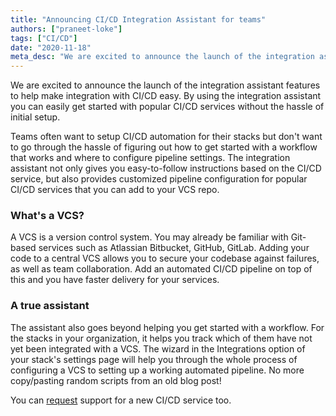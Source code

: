 ```yaml
---
title: "Announcing CI/CD Integration Assistant for teams"
authors: ["praneet-loke"]
tags: ["CI/CD"]
date: "2020-11-18"
meta_desc: "We are excited to announce the launch of the integration assistant features to help make integration with CI/CD easy."
---
```


We are excited to announce the launch of the integration assistant features to help make integration with CI/CD easy.
By using the integration assistant you can easily get started with popular CI/CD services without the hassle of
initial setup.

<!--more-->

Teams often want to setup CI/CD automation for their stacks but don't want to go through the hassle of figuring out
how to get started with a workflow that works and where to configure pipeline settings. The integration assistant not only
gives you easy-to-follow instructions based on the CI/CD service, but also provides customized pipeline configuration for
popular CI/CD services that you can add to your VCS repo.

### What's a VCS?

A VCS is a version control system. You may already be familiar with Git-based services such as Atlassian Bitbucket,
GitHub, GitLab. Adding your code to a central VCS allows you to secure your codebase against failures, as well as
team collaboration. Add an automated CI/CD pipeline on top of this and you have faster delivery for your services.

### A true assistant

The assistant also goes beyond helping you get started with a workflow. For the stacks in your organization, it helps you
track which of them have not yet been integrated with a VCS. The wizard in the Integrations option of your stack's
settings page will help you through the whole process of configuring a VCS to setting up a working automated pipeline.
No more copy/pasting random scripts from an old blog post!

You can [request](https://github.com/pulumi/ci-workflow-templates/issues/new/choose) support for a new CI/CD service too.
